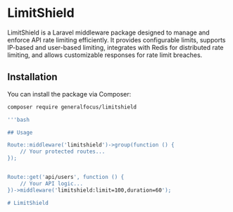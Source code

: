 # LimitShield

LimitShield is a Laravel middleware package designed to manage and enforce API rate limiting efficiently. It provides configurable limits, supports IP-based and user-based limiting, integrates with Redis for distributed rate limiting, and allows customizable responses for rate limit breaches.

## Installation

You can install the package via Composer:

```bash
composer require generalfocus/limitshield

'''bash

## Usage

Route::middleware('limitshield')->group(function () {
    // Your protected routes...
});


Route::get('api/users', function () {
    // Your API logic...
})->middleware('limitshield:limit=100,duration=60');

# LimitShield

